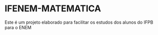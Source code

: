 # IFENEM-MATEMATICA
Este é um projeto elaborado para facilitar os estudos dos alunos do IFPB para o ENEM
